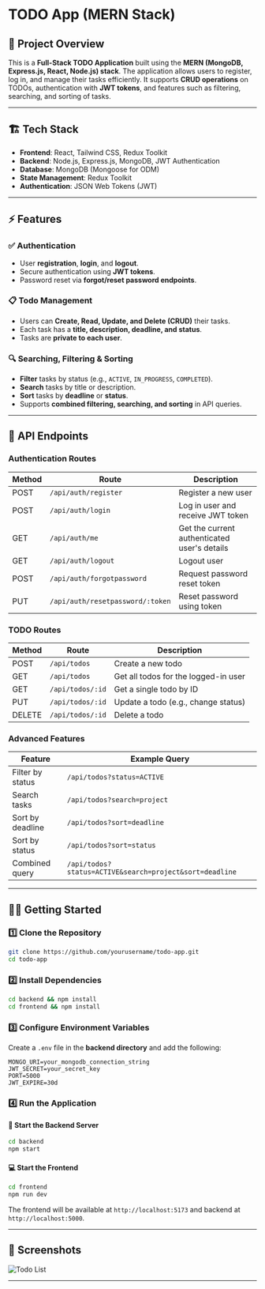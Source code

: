 # TODO App (MERN Stack)

## 📌 Project Overview
This is a **Full-Stack TODO Application** built using the **MERN (MongoDB, Express.js, React, Node.js) stack**. The application allows users to register, log in, and manage their tasks efficiently. It supports **CRUD operations** on TODOs, authentication with **JWT tokens**, and features such as filtering, searching, and sorting of tasks.

---

## 🏗️ Tech Stack
- **Frontend**: React, Tailwind CSS, Redux Toolkit
- **Backend**: Node.js, Express.js, MongoDB, JWT Authentication
- **Database**: MongoDB (Mongoose for ODM)
- **State Management**: Redux Toolkit
- **Authentication**: JSON Web Tokens (JWT)

---

## ⚡ Features
### ✅ Authentication
- User **registration**, **login**, and **logout**.
- Secure authentication using **JWT tokens**.
- Password reset via **forgot/reset password endpoints**.

### 📋 Todo Management
- Users can **Create, Read, Update, and Delete (CRUD)** their tasks.
- Each task has a **title, description, deadline, and status**.
- Tasks are **private to each user**.

### 🔍 Searching, Filtering & Sorting
- **Filter** tasks by status (e.g., `ACTIVE`, `IN_PROGRESS`, `COMPLETED`).
- **Search** tasks by title or description.
- **Sort** tasks by **deadline** or **status**.
- Supports **combined filtering, searching, and sorting** in API queries.

---

## 🔗 API Endpoints
### **Authentication Routes**
| Method | Route | Description |
|--------|-------|-------------|
| POST | `/api/auth/register` | Register a new user |
| POST | `/api/auth/login` | Log in user and receive JWT token |
| GET | `/api/auth/me` | Get the current authenticated user's details |
| GET | `/api/auth/logout` | Logout user |
| POST | `/api/auth/forgotpassword` | Request password reset token |
| PUT | `/api/auth/resetpassword/:token` | Reset password using token |

### **TODO Routes**
| Method | Route | Description |
|--------|-------|-------------|
| POST | `/api/todos` | Create a new todo |
| GET | `/api/todos` | Get all todos for the logged-in user |
| GET | `/api/todos/:id` | Get a single todo by ID |
| PUT | `/api/todos/:id` | Update a todo (e.g., change status) |
| DELETE | `/api/todos/:id` | Delete a todo |

### **Advanced Features**
| Feature | Example Query |
|---------|--------------|
| Filter by status | `/api/todos?status=ACTIVE` |
| Search tasks | `/api/todos?search=project` |
| Sort by deadline | `/api/todos?sort=deadline` |
| Sort by status | `/api/todos?sort=status` |
| Combined query | `/api/todos?status=ACTIVE&search=project&sort=deadline` |

---

## 🏃‍♂️ Getting Started

### 1️⃣ Clone the Repository
```sh
git clone https://github.com/yourusername/todo-app.git
cd todo-app
```

### 2️⃣ Install Dependencies
```sh
cd backend && npm install
cd frontend && npm install
```

### 3️⃣ Configure Environment Variables
Create a `.env` file in the **backend directory** and add the following:
```
MONGO_URI=your_mongodb_connection_string
JWT_SECRET=your_secret_key
PORT=5000
JWT_EXPIRE=30d
```

### 4️⃣ Run the Application
#### 🚀 Start the Backend Server
```sh
cd backend
npm start
```
#### 💻 Start the Frontend
```sh
cd frontend
npm run dev
```
The frontend will be available at `http://localhost:5173` and backend at `http://localhost:5000`.

---

## 📸 Screenshots

![Todo List]([https://via.placeholder.com/800x400](https://github.com/user-attachments/assets/4090d7e3-5257-43ff-91f8-678ae3a220e8))

---



